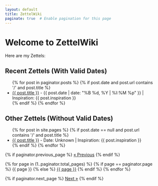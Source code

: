 ```yaml
---
layout: default
title: ZettelWiki
paginate: true  # Enable pagination for this page
---
```


# Welcome to ZettelWiki

Here are my Zettels:

## Recent Zettels (With Valid Dates)

<ul>
  {% for post in paginator.posts %}
    {% if post.date and post.url contains '/' and post.title %}
      <li>
        <a href="{{ site.baseurl }}{{ post.url }}">{{ post.title }}</a> - {{ post.date | date: "%B %d, %Y | %I:%M %p" }} | Inspiration: {{ post.inspiration }}
      </li>
    {% endif %}
  {% endfor %}
</ul>

## Other Zettels (Without Valid Dates)

<ul>
  {% for post in site.pages %}
    {% if post.date == null and post.url contains '/' and post.title %}
      <li>
        <a href="{{ site.baseurl }}{{ post.url }}">{{ post.title }}</a> - Date: Unknown | Inspiration: {{ post.inspiration }}
      </li>
    {% endif %}
  {% endfor %}
</ul>

<!-- Pagination Controls -->
<div class="pagination">
  {% if paginator.previous_page %}
    <a href="{{ paginator.previous_page_path | prepend: site.baseurl }}">&laquo; Previous</a>
  {% endif %}

  {% for page in (1..paginator.total_pages) %}
    {% if page == paginator.page %}
      <span>{{ page }}</span>
    {% else %}
      <a href="{{ paginator.page_path | prepend: site.baseurl | replace: ':num', page }}">{{ page }}</a>
    {% endif %}
  {% endfor %}

  {% if paginator.next_page %}
    <a href="{{ paginator.next_page_path | prepend: site.baseurl }}">Next &raquo;</a>
  {% endif %}
</div>



